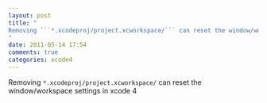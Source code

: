 ```yaml
---
layout: post
title: "
Removing ```*.xcodeproj/project.xcworkspace/``` can reset the window/workspace settings in xcode 4
"
date: 2011-05-14 17:54
comments: true
categories: xcode4
---
```


Removing ```*.xcodeproj/project.xcworkspace/``` can reset the window/workspace settings in xcode 4

